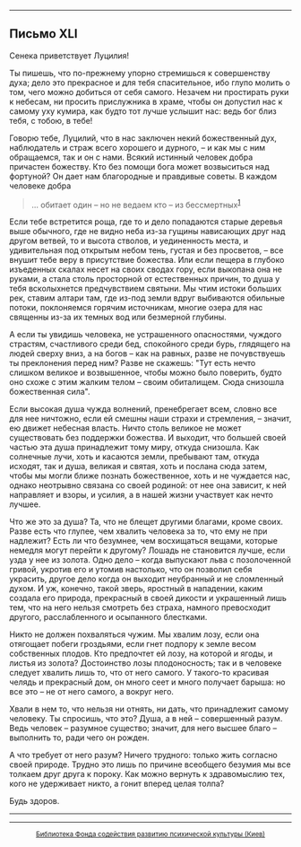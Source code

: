 

* * *

## Письмо XLI

Сенека приветствует Луцилия!

Ты пишешь, что по-прежнему упорно стремишься к совершенству духа; дело это прекрасное и для тебя спасительное, ибо глупо молить о том, чего можно добиться от себя самого. Незачем ни простирать руки к небесам, ни просить прислужника в храме, чтобы он допустил нас к самому уху кумира, как будто тот лучше услышит нас: ведь бог близ тебя, с тобою, в тебе!

Говорю тебе, Луцилий, что в нас заключен некий божественный дух, наблюдатель и страж всего хорошего и дурного, – и как мы с ним обращаемся, так и он с нами. Всякий истинный человек добра причастен божеству. Кто без помощи бога может возвыситься над фортуной? Он дает нам благородные и правдивые советы. В каждом человеке добра

> ... обитает один – но не ведаем кто – из бессмертных<sup>[1](refer.htm#pXLI-1)</sup>

Если тебе встретится роща, где то и дело попадаются старые деревья выше обычного, где не видно неба из-за гущины нависающих друг над другом ветвей, то и высота стволов, и уединенность места, и удивительная под открытым небом тень, густая и без просветов, – все внушит тебе веру в присутствие божества. Или если пещера в глубоко изъеденных скалах несет на своих сводах гору, если выкопана она не руками, а стала столь просторной от естественных причин, то душа у тебя всколыхнется предчувствием святыни. Мы чтим истоки больших рек, ставим алтари там, где из-под земли вдруг выбиваются обильные потоки, поклоняемся горячим источникам, многие озера для нас священны из-за их темных вод или безмерной глубины.

А если ты увидишь человека, не устрашенного опасностями, чуждого страстям, счастливого среди бед, спокойного среди бурь, глядящего на людей сверху вниз, а на богов – как на равных, разве не почувствуешь ты преклонения перед ним? Разве не скажешь: "Тут есть нечто слишком великое и возвышенное, чтобы можно было поверить, будто оно схоже с этим жалким телом – своим обиталищем. Сюда снизошла божественная сила".

Если высокая душа чужда волнений, пренебрегает всем, словно все для нее ничтожно, если ей смешны наши страхи и стремления, – значит, ею движет небесная власть. Ничто столь великое не может существовать без поддержки божества. И выходит, что большей своей частью эта душа принадлежит тому миру, откуда снизошла. Как солнечные лучи, хоть и касаются земли, пребывают там, откуда исходят, так и душа, великая и святая, хоть и послана сюда затем, чтобы мы могли ближе познать божественное, хоть и не чуждается нас, однако неотрывно связана со своей родиной: от нее она зависит, к ней направляет и взоры, и усилия, а в нашей жизни участвует как нечто лучшее.

Что же это за душа? Та, что не блещет другими благами, кроме своих. Разве есть что глупее, чем хвалить человека за то, что ему не при надлежит? Есть ли что безумнее, чем восхищаться вещами, которые немедля могут перейти к другому? Лошадь не становится лучше, если узда у нее из золота. Одно дело – когда выпускают льва с позолоченной гривой, укротив его и утомив настолько, что он позволил себя украсить, другое дело когда он выходит неубранный и не сломленный духом. И уж, конечно, такой зверь, яростный в нападении, каким создала его природа, прекрасный в своей дикости и украшенный лишь тем, что на него нельзя смотреть без страха, намного превосходит другого, расслабленного и осыпанного блестками.

Никто не должен похваляться чужим. Мы хвалим лозу, если она отягощает побеги гроздьями, если гнет подпору к земле весом собственных плодов. Кто предпочтет ей лозу, на которой и ягоды, и листья из золота? Достоинство лозы плодоносность; так и в человеке следует хвалить лишь то, что от него самого. У такого-то красивая челядь и прекрасный дом, он много сеет и много получает барыша: но все это – не от него самого, а вокруг него.

Хвали в нем то, что нельзя ни отнять, ни дать, что принадлежит самому человеку. Ты спросишь, что это? Душа, а в ней – совершенный разум. Ведь человек – разумное существо; значит, для него высшее благо – выполнить то, ради чего он рожден.

А что требует от него разум? Ничего трудного: только жить согласно своей природе. Трудно это лишь по причине всеобщего безумия мы все толкаем друг друга к пороку. Как можно вернуть к здравомыслию тех, кого не удерживает никто, а гонит вперед целая толпа?

Будь здоров.

<div align="center">

* * *



* * *

[<small>Библиотека Фонда содействия развитию психической культуры (Киев)</small>](mailto:webmaster@psylib.kiev.ua)</div>